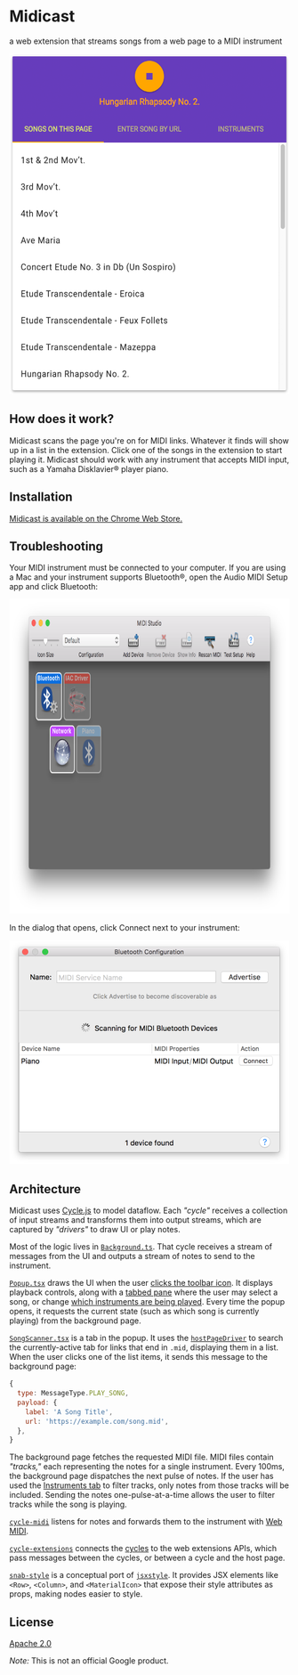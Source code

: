 # Midicast #

a web extension that streams songs from a web page to a MIDI instrument

<img
  src = './screenshots/song-scanner.png?raw=true'
  width = '540'
  height = '612'
/>

## How does it work? ##

Midicast scans the page you're on for MIDI links.  Whatever it finds will show up in a list in the extension.  Click one of the songs in the extension to start playing it.  Midicast should work with any instrument that accepts MIDI input, such as a Yamaha Disklavier® player piano.

## Installation ##

[Midicast is available on the Chrome Web Store.](https://chrome.google.com/webstore/detail/fjnaegdodddmdifncleeakgdblhdoapg/)

## Troubleshooting ##

Your MIDI instrument must be connected to your computer.  If you are using a Mac and your instrument supports Bluetooth®, open the Audio MIDI Setup app and click Bluetooth:

<img
  src = './screenshots/audio-midi-home.png?raw=true'
  width = '805'
  height = '565'
/>

In the dialog that opens, click Connect next to your instrument:

<img
  src = './screenshots/audio-midi-bt-config.png?raw=true'
  width = '503'
  height = '402'
/>

## Architecture ##

Midicast uses [Cycle.js](https://cycle.js.org/) to model dataflow.  Each _"cycle"_ receives a collection of input streams and transforms them into output streams, which are captured by _"drivers"_ to draw UI or play notes.

Most of the logic lives in [`Background.ts`](./packages/main/src/cycles/Background.ts).  That cycle receives a stream of messages from the UI and outputs a stream of notes to send to the instrument.

[`Popup.tsx`](./packages/main/src/cycles/Popup.tsx) draws the UI when the user [clicks the toolbar icon](https://developer.chrome.com/extensions/pageAction).  It displays playback controls, along with a [tabbed pane](./packages/main/src/cycles/TabbedPane.tsx) where the user may select a song, or change [which instruments are being played](./packages/main/src/cycles/TrackSelector.tsx).  Every time the popup opens, it requests the current state (such as which song is currently playing) from the background page.

[`SongScanner.tsx`](./packages/main/src/cycles/SongScanner.tsx) is a tab in the popup.  It uses the [`hostPageDriver`](./packages/cycle-extensions/src/index.ts) to search the currently-active tab for links that end in `.mid`, displaying them in a list.  When the user clicks one of the list items, it sends this message to the background page:

```javascript
{
  type: MessageType.PLAY_SONG,
  payload: {
    label: 'A Song Title',
    url: 'https://example.com/song.mid',
  },
}
```

The background page fetches the requested MIDI file.  MIDI files contain _"tracks,"_ each representing the notes for a single instrument.  Every 100ms, the background page dispatches the next pulse of notes.  If the user has used the [Instruments tab](./packages/main/src/cycles/TrackSelector.tsx) to filter tracks, only notes from those tracks will be included.  Sending the notes one-pulse-at-a-time allows the user to filter tracks while the song is playing.

[`cycle-midi`](./packages/cycle-midi/src/index.ts) listens for notes and forwards them to the instrument with [Web MIDI](https://www.w3.org/TR/webmidi/).

[`cycle-extensions`](./packages/cycle-extensions/src/index.ts) connects the [cycles](./packages/main/src/cycles/) to the web extensions APIs, which pass messages between the cycles, or between a cycle and the host page.

[`snab-style`](./packages/snab-style/src/index.ts) is a conceptual port of [`jsxstyle`](https://github.com/smyte/jsxstyle/).  It provides JSX elements like `<Row>`, `<Column>`, and `<MaterialIcon>` that expose their style attributes as props, making nodes easier to style.

## License ##

[Apache 2.0](http://www.apache.org/licenses/LICENSE-2.0)

_Note:_ This is not an official Google product.
